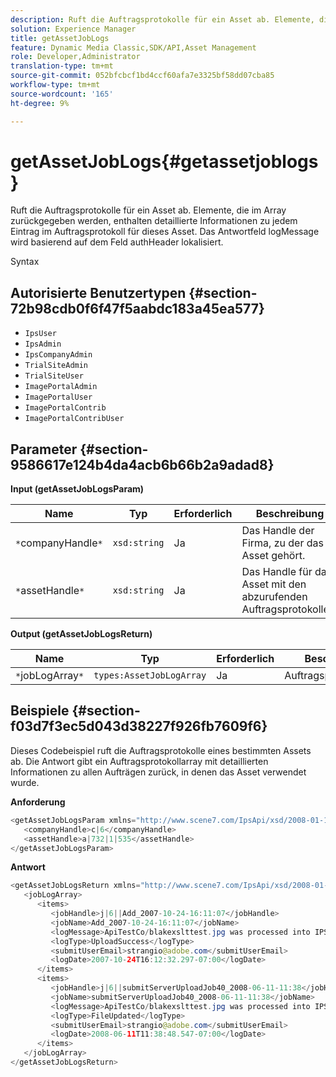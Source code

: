 ```yaml
---
description: Ruft die Auftragsprotokolle für ein Asset ab. Elemente, die im Array zurückgegeben werden, enthalten detaillierte Informationen zu jedem Eintrag im Auftragsprotokoll für dieses Asset. Das Antwortfeld logMessage wird basierend auf dem Feld authHeader lokalisiert.
solution: Experience Manager
title: getAssetJobLogs
feature: Dynamic Media Classic,SDK/API,Asset Management
role: Developer,Administrator
translation-type: tm+mt
source-git-commit: 052bfcbcf1bd4ccf60afa7e3325bf58dd07cba85
workflow-type: tm+mt
source-wordcount: '165'
ht-degree: 9%

---
```



# getAssetJobLogs{#getassetjoblogs}

Ruft die Auftragsprotokolle für ein Asset ab. Elemente, die im Array zurückgegeben werden, enthalten detaillierte Informationen zu jedem Eintrag im Auftragsprotokoll für dieses Asset. Das Antwortfeld logMessage wird basierend auf dem Feld authHeader lokalisiert.

Syntax

## Autorisierte Benutzertypen {#section-72b98cdb0f6f47f5aabdc183a45ea577}

* `IpsUser`
* `IpsAdmin`
* `IpsCompanyAdmin`
* `TrialSiteAdmin`
* `TrialSiteUser`
* `ImagePortalAdmin`
* `ImagePortalUser`
* `ImagePortalContrib`
* `ImagePortalContribUser`

## Parameter {#section-9586617e124b4da4acb6b66b2a9adad8}

**Input (getAssetJobLogsParam)**

| Name | Typ | Erforderlich | Beschreibung |
|---|---|---|---|
| `*`companyHandle`*` | `xsd:string` | Ja | Das Handle der Firma, zu der das Asset gehört. |
| `*`assetHandle`*` | `xsd:string` | Ja | Das Handle für das Asset mit den abzurufenden Auftragsprotokollen. |

**Output (getAssetJobLogsReturn)**

| Name | Typ | Erforderlich | Beschreibung |
|---|---|---|---|
| `*`jobLogArray`*` | `types:AssetJobLogArray` | Ja | Auftragsprotokollarray. |

## Beispiele {#section-f03d7f3ec5d043d38227f926fb7609f6}

Dieses Codebeispiel ruft die Auftragsprotokolle eines bestimmten Assets ab. Die Antwort gibt ein Auftragsprotokollarray mit detaillierten Informationen zu allen Aufträgen zurück, in denen das Asset verwendet wurde.

**Anforderung**

```java
<getAssetJobLogsParam xmlns="http://www.scene7.com/IpsApi/xsd/2008-01-15">
   <companyHandle>c|6</companyHandle>
   <assetHandle>a|732|1|535</assetHandle>
</getAssetJobLogsParam>
```

**Antwort**

```java
<getAssetJobLogsReturn xmlns="http://www.scene7.com/IpsApi/xsd/2008-01-15">
   <jobLogArray>
      <items>
         <jobHandle>j|6||Add_2007-10-24-16:11:07</jobHandle>
         <jobName>Add_2007-10-24-16:11:07</jobName>
         <logMessage>ApiTestCo/blakexslttest.jpg was processed into IPS</logMessage>
         <logType>UploadSuccess</logType>
         <submitUserEmail>strangio@adobe.com</submitUserEmail>
         <logDate>2007-10-24T16:12:32.297-07:00</logDate>
      </items>
      <items>
         <jobHandle>j|6||submitServerUploadJob40_2008-06-11-11:38</jobHandle>
         <jobName>submitServerUploadJob40_2008-06-11-11:38</jobName>
         <logMessage>ApiTestCo/blakexslttest.jpg was processed into IPS.</logMessage>
         <logType>FileUpdated</logType>
         <submitUserEmail>strangio@adobe.com</submitUserEmail>
         <logDate>2008-06-11T11:38:48.547-07:00</logDate>
      </items>
   </jobLogArray>
</getAssetJobLogsReturn>
```

